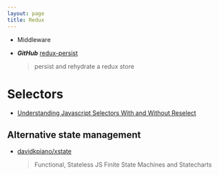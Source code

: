 ```yaml
---
layout: page
title: Redux
---
```


* Middleware

* ***GitHub*** [redux-persist](https://github.com/rt2zz/redux-persist)
  > persist and rehydrate a redux store

# Selectors

- [Understanding Javascript Selectors With and Without Reselect](https://medium.com/@pearlmcphee/selectors-react-redux-reselect-9ab984688dd4)

## Alternative state management

- [davidkpiano/xstate](https://github.com/davidkpiano/xstate)
  > Functional, Stateless JS Finite State Machines and Statecharts
